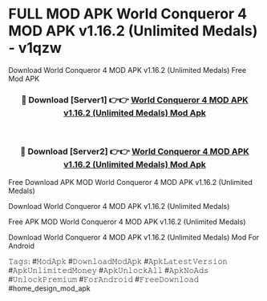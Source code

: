 # FULL MOD APK World Conqueror 4 MOD APK v1.16.2 (Unlimited Medals) - v1qzw
Download World Conqueror 4 MOD APK v1.16.2 (Unlimited Medals) Free Mod APK

<div align="center">
<h3>🔴 Download [Server1] 👉👉 <a href="https://apk-comot.site?title=World_Conqueror_4_MOD_APK_v1.16.2_(Unlimited_Medals)">World Conqueror 4 MOD APK v1.16.2 (Unlimited Medals) Mod Apk</a></h3><br>

<h3>🔴 Download [Server2] 👉👉 <a href="https://apk-comot.site?title=World_Conqueror_4_MOD_APK_v1.16.2_(Unlimited_Medals)">World Conqueror 4 MOD APK v1.16.2 (Unlimited Medals) Mod Apk</a></h3>
</div>


Free Download APK MOD World Conqueror 4 MOD APK v1.16.2 (Unlimited Medals)

Download World Conqueror 4 MOD APK v1.16.2 (Unlimited Medals) 

Free APK MOD World Conqueror 4 MOD APK v1.16.2 (Unlimited Medals) 

Download World Conqueror 4 MOD APK v1.16.2 (Unlimited Medals) Mod For Android

𝚃𝚊𝚐𝚜: #𝙼𝚘𝚍𝙰𝚙𝚔 #𝙳𝚘𝚠𝚗𝚕𝚘𝚊𝚍𝙼𝚘𝚍𝙰𝚙𝚔 #𝙰𝚙𝚔𝙻𝚊𝚝𝚎𝚜𝚝𝚅𝚎𝚛𝚜𝚒𝚘𝚗 #𝙰𝚙𝚔𝚄𝚗𝚕𝚒𝚖𝚒𝚝𝚎𝚍𝙼𝚘𝚗𝚎𝚢 #𝙰𝚙𝚔𝚄𝚗𝚕𝚘𝚌𝚔𝙰𝚕𝚕 #𝙰𝚙𝚔𝙽𝚘𝙰𝚍𝚜 #𝚄𝚗𝚕𝚘𝚌𝚔𝙿𝚛𝚎𝚖𝚒𝚞𝚖 #𝙵𝚘𝚛𝙰𝚗𝚍𝚛𝚘𝚒𝚍 #𝙵𝚛𝚎𝚎𝙳𝚘𝚠𝚗𝚕𝚘𝚊𝚍 #home_design_mod_apk
